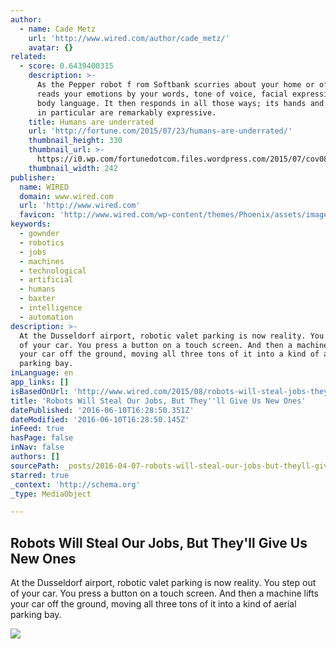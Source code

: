 ```yaml
---
author:
  - name: Cade Metz
    url: 'http://www.wired.com/author/cade_metz/'
    avatar: {}
related:
  - score: 0.6439400315
    description: >-
      As the Pepper robot f rom Softbank scurries about your home or office, it
      reads your emotions by your words, tone of voice, facial expressions, and
      body language. It then responds in all those ways; its hands and posture
      in particular are remarkably expressive.
    title: Humans are underrated
    url: 'http://fortune.com/2015/07/23/humans-are-underrated/'
    thumbnail_height: 330
    thumbnail_url: >-
      https://i0.wp.com/fortunedotcom.files.wordpress.com/2015/07/cov08_ainside.jpg?fit=440%2C330&ssl=1
    thumbnail_width: 242
publisher:
  name: WIRED
  domain: www.wired.com
  url: 'http://www.wired.com'
  favicon: 'http://www.wired.com/wp-content/themes/Phoenix/assets/images/favicon.ico'
keywords:
  - gownder
  - robotics
  - jobs
  - machines
  - technological
  - artificial
  - humans
  - baxter
  - intelligence
  - automation
description: >-
  At the Dusseldorf airport, robotic valet parking is now reality. You step out
  of your car. You press a button on a touch screen. And then a machine lifts
  your car off the ground, moving all three tons of it into a kind of aerial
  parking bay.
inLanguage: en
app_links: []
isBasedOnUrl: 'http://www.wired.com/2015/08/robots-will-steal-jobs-theyll-give-us-new-ones/'
title: 'Robots Will Steal Our Jobs, But They''ll Give Us New Ones'
datePublished: '2016-06-10T16:28:50.351Z'
dateModified: '2016-06-10T16:28:50.145Z'
inFeed: true
hasPage: false
inNav: false
authors: []
sourcePath: _posts/2016-04-07-robots-will-steal-our-jobs-but-theyll-give-us-new-ones.md
starred: true
_context: 'http://schema.org'
_type: MediaObject

---
```

<article style=""><h1>Robots Will Steal Our Jobs, But They'll Give Us New Ones</h1><p>At the Dusseldorf airport, robotic valet parking is now reality. You step out of your car. You press a button on a touch screen. And then a machine lifts your car off the ground, moving all three tons of it into a kind of aerial parking bay.</p><img src="http://www.wired.com/wp-content/uploads/2015/08/robot-workers-inline-1000x630-e1440188276778.jpg" /></article>